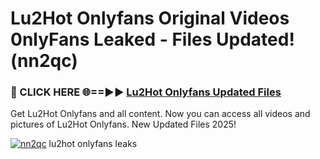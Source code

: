 # Lu2Hot Onlyfans Original Videos 0nlyFans Leaked - Files Updated! (nn2qc)

<h3>🔴 CLICK HERE 🌐==►► <a href="https://tinyurl.com/ms9xzufz" rel="nofollow">Lu2Hot Onlyfans Updated Files</a></h3>

Get Lu2Hot Onlyfans and all content. Now you can access all videos and pictures of Lu2Hot Onlyfans. New Updated Files 2025!

[![nn2qc](https://i.imgur.com/PQ7UWWw.gif)](https://tinyurl.com/ms9xzufz)
lu2hot onlyfans leaks